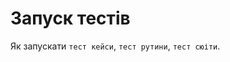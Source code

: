 # Запуск тестів

Як запускати <code>тест кейси</code>, <code>тест рутини</code>, <code>тест сюіти</code>. 